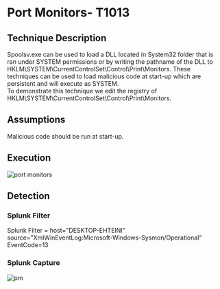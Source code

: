 # Port Monitors- T1013

## Technique Description 
Spoolsv.exe can be used to load a DLL located in System32 folder that is ran under SYSTEM permissions or by writing the pathname of the DLL to HKLM\SYSTEM\CurrentControlSet\Control\Print\Monitors. These techniques can be used to load malicious code at start-up which are persistent and will execute as SYSTEM.   
To demonstrate this technique we edit the registry of HKLM\SYSTEM\CurrentControlSet\Control\Print\Monitors. 

## Assumptions
Malicious code should be run at start-up.

## Execution
![port monitors](https://user-images.githubusercontent.com/36422282/55608850-531cb780-574d-11e9-840c-4c3c325ccdc2.JPG)

## Detection
### Splunk Filter
Splunk Filter = host="DESKTOP-EHTEINI" source="XmlWinEventLog:Microsoft-Windows-Sysmon/Operational" EventCode=13

### Splunk Capture
![pm](https://user-images.githubusercontent.com/36422282/55976763-31469780-5c5b-11e9-9d25-cf0c5f1dc527.png)
